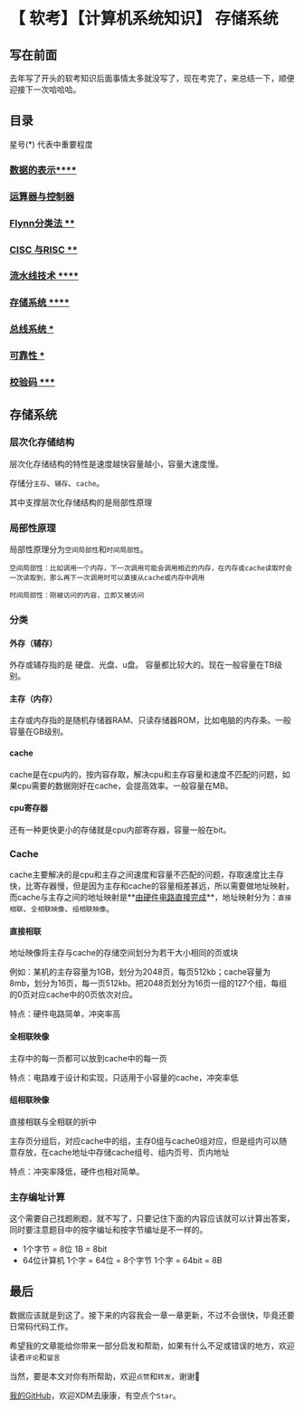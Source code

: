 # 【 软考】【计算机系统知识】 存储系统

## 写在前面

去年写了开头的软考知识后面事情太多就没写了，现在考完了，来总结一下，顺便迎接下一次哈哈哈。

## 目录

星号(*) 代表中重要程度

### [数据的表示****](https://juejin.cn/post/6950903964518842381)

### [运算器与控制器]()

### [Flynn分类法 **]()

### [CISC 与RISC **]()

### [流水线技术 ****]()

### [存储系统 ****]()

### [总线系统 *]()

### [可靠性 *]()

### [校验码 ***]()

## 存储系统

### 层次化存储结构

层次化存储结构的特性是速度越快容量越小，容量大速度慢。

存储分`主存`、`辅存`、`cache`。

其中支撑层次化存储结构的是局部性原理

### 局部性原理

局部性原理分为`空间局部性`和`时间局部性`。

`空间局部性：比如调用一个内存，下一次调用可能会调用相近的内存，在内存或cache读取时会一次读取到，那么再下一次调用时可以直接从cache或内存中调用`

`时间局部性：刚被访问的内容，立即又被访问`

### 分类

#### 外存（辅存）

外存或辅存指的是 硬盘、光盘、u盘。 容量都比较大的。现在一般容量在TB级别。

#### 主存（内存）

主存或内存指的是随机存储器RAM、只读存储器ROM，比如电脑的内存条。一般容量在GB级别。

#### cache

cache是在cpu内的，按内容存取，解决cpu和主存容量和速度不匹配的问题，如果cpu需要的数据刚好在cache，会提高效率。一般容量在MB。

#### cpu寄存器

还有一种更快更小的存储就是cpu内部寄存器，容量一般在bit。

### Cache

cache主要解决的是cpu和主存之间速度和容量不匹配的问题，存取速度比主存快，比寄存器慢，但是因为主存和cache的容量相差甚远，所以需要做地址映射，而cache与主存之间的地址映射是**<u>由硬件电路直接完成</u>**，地址映射分为：`直接相联`、`全相联映像`、`组相联映像`。

#### 直接相联

地址映像将主存与cache的存储空间划分为若干大小相同的页或块

例如：某机的主存容量为1GB，划分为2048页，每页512kb；cache容量为8mb，划分为16页，每一页512kb。把2048页划分为16页一组的127个组，每组的0页对应cache中的0页依次对应。

特点：硬件电路简单，冲突率高

#### 全相联映像

主存中的每一页都可以放到cache中的每一页

特点：电路难于设计和实现，只适用于小容量的cache，冲突率低

#### 组相联映像

直接相联与全相联的折中

主存页分组后，对应cache中的组，主存0组与cache0组对应，但是组内可以随意存放，在cache地址中存储cache组号、组内页号、页内地址

特点：冲突率降低，硬件也相对简单。

### 主存编址计算

这个需要自己找题刷题，就不写了，只要记住下面的内容应该就可以计算出答案，同时要注意题目中的按字编址和按字节编址是不一样的。

- 1个字节 = 8位    1B = 8bit
- 64位计算机  1个字 = 64位  = 8个字节   1个字 = 64bit = 8B

## 最后

数据应该就是到这了。接下来的内容我会一章一章更新，不过不会很快，毕竟还要日常码代码工作。

希望我的文章能给你带来一部分启发和帮助，如果有什么不足或错误的地方，欢迎读者`评论`和`留言`

当然，要是本文对你有所帮助，欢迎`点赞`和`转发`，谢谢🙏

[我的GitHub](https://github.com/xyydd)，欢迎XDM去康康，有空点个`Star`。

